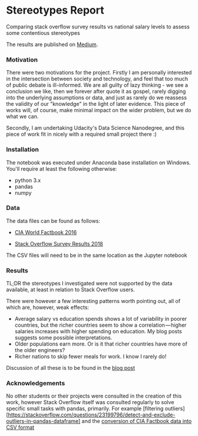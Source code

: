 # Stereotypes Report
Comparing stack overflow survey results vs national salary levels to assess some contentious stereotypes

The results are published on [Medium](https://medium.com/@wgilpin/stereotypes-meet-data-933ff18ed30).

### Motivation

There were two motivations for the project. Firstly I am personally interested in the intersection between society and technology, and feel that too much of public debate is ill-informed. We are all guilty of lazy thinking - we see a conclusion we like, then we forever after quote it as gospel, rarely digging into the underlying assumptions or data, and just as rarely do we reassess the validity of our "knowledge" in the light of later evidence. This piece of works will, of course, make minimal impact on the wider problem, but we do what we can.

Secondly, I am undertaking Udacity's Data Science Nanodegree, and this piece of work fit in nicely with a required small project there :)

### Installation

The notebook was executed under Anaconda base installation on Windows. You'll require at least the following otherwise:

- python 3.x
- pandas
- numpy

### Data

The data files can be found as follows:

- [CIA World Factbook 2016]( https://www.cia.gov/library/publications/the-world-factbook/)

- [Stack Overflow Survey Results 2018](https://insights.stackoverflow.com/survey)

The CSV files will need to be in the same location as the Jupyter notebook

### Results

TL;DR the stereotypes I investigated were not supported by the data available, at least in relation to Stack Overflow users.

There were however a few interesting patterns worth pointing out, all of which are, however, weak effects:

- Average salary vs education spends shows a lot of variability in poorer countries, but the richer countries seem to show a correlation — higher salaries increases with higher spending on education. My blog posts suggests some possible interpretations.
- Older populations earn more. Or is it that richer countries have more of the older engineers?
- Richer nations to skip fewer meals for work. I know I rarely do! 

Discussion of all these is to be found in the [blog post](https://medium.com/@wgilpin/stereotypes-meet-data-933ff18ed30)

### Acknowledgements

No other students or their projects were consulted in the creation of this work, however Stack Overflow itself was consulted regularly to solve specific small tasks with pandas, primarily. For example [filtering outliers][https://stackoverflow.com/questions/23199796/detect-and-exclude-outliers-in-pandas-dataframe] and the [conversion of CIA Factbook data into CSV format](https://github.com/thewiremonkey/factbook.csv)
